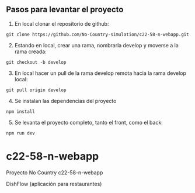 ## Pasos para levantar el proyecto

1. En local clonar el repositorio de github:

```
git clone https://github.com/No-Country-simulation/c22-58-n-webapp.git
```

2. Estando en local, crear una rama, nombrarla develop y moverse a la rama creada:

```
git checkout -b develop
```

3. En local hacer un pull de la rama develop remota hacia la rama develop local:

```
git pull origin develop
```

4. Se instalan las dependencias del proyecto

```
npm install
```

5. Se levanta el proyecto completo, tanto el front, como el back:

```
npm run dev
```
# c22-58-n-webapp
Proyecto No Country c22-58-n-webapp

DishFlow (aplicación para restaurantes)
